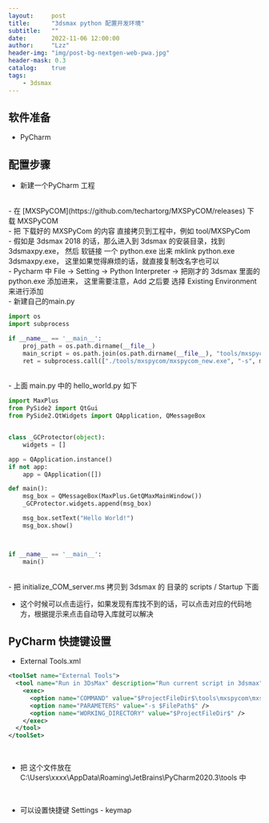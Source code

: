 ```yaml
---
layout:     post
title:      "3dsmax python 配置开发环境"
subtitle:   ""
date:       2022-11-06 12:00:00
author:     "Lzz"
header-img: "img/post-bg-nextgen-web-pwa.jpg"
header-mask: 0.3
catalog:    true
tags:
    - 3dsmax
---
```


## 软件准备
- PyCharm

## 配置步骤
- 新建一个PyCharm 工程  
<br>
- 在 [MXSPyCOM](https://github.com/techartorg/MXSPyCOM/releases) 下载 MXSPyCOM  
<br>
- 把 下载好的 MXSPyCom 的内容 直接拷贝到工程中，例如 tool/MXSPyCom  
<br>
- 假如是 3dsmax 2018 的话，那么进入到 3dsmax 的安装目录，找到 3dsmaxpy.exe， 然后 软链接 一个 python.exe 出来
mklink python.exe 3dsmaxpy.exe， 这里如果觉得麻烦的话，就直接复制改名字也可以  
<br>
- Pycharm 中 File -> Setting -> Python Interpreter  -> 把刚才的 3dsmax 里面的 python.exe 添加进来， 
这里需要注意，Add 之后要 选择 Existing Environment 来进行添加  
<br>
- 新建自己的main.py

```python
import os
import subprocess

if __name__ == '__main__':
    proj_path = os.path.dirname(__file__)
    main_script = os.path.join(os.path.dirname(__file__), "tools/mxspycom/hello_world.py")
    ret = subprocess.call(["./tools/mxspycom/mxspycom_new.exe", "-s", main_script])
```
  
<br>
- 上面 main.py 中的 hello_world.py 如下

```python
import MaxPlus
from PySide2 import QtGui
from PySide2.QtWidgets import QApplication, QMessageBox


class _GCProtector(object):
    widgets = []

app = QApplication.instance()
if not app:
    app = QApplication([])

def main():
    msg_box = QMessageBox(MaxPlus.GetQMaxMainWindow())
    _GCProtector.widgets.append(msg_box)

    msg_box.setText("Hello World!")
    msg_box.show()



if __name__ == '__main__':
    main()
```

<br>
- 把 initialize_COM_server.ms 拷贝到 3dsmax 的 目录的 scripts / Startup 下面  
<br>

- 这个时候可以点击运行，如果发现有库找不到的话，可以点击对应的代码地方，根据提示来点击自动导入库就可以解决


## PyCharm 快捷键设置
- External Tools.xml

```xml
<toolSet name="External Tools">
  <tool name="Run in 3DsMax" description="Run current script in 3dsmax" showInMainMenu="false" showInEditor="false" showInProject="false" showInSearchPopup="false" disabled="false" useConsole="true" showConsoleOnStdOut="true" showConsoleOnStdErr="true" synchronizeAfterRun="true">
    <exec>
      <option name="COMMAND" value="$ProjectFileDir$\tools\mxspycom\mxspycom.exe" />
      <option name="PARAMETERS" value="-s $FilePath$" />
      <option name="WORKING_DIRECTORY" value="$ProjectFileDir$" />
    </exec>
  </tool>
</toolSet>
```
<br>

- 把 这个文件放在 C:\Users\xxxx\AppData\Roaming\JetBrains\PyCharm2020.3\tools 中  
<br>

- 可以设置快捷键 Settings - keymap